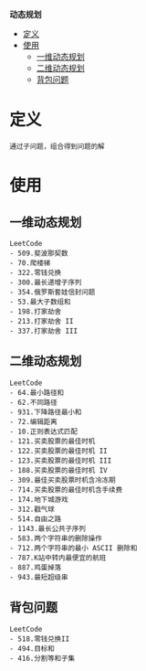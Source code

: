 **动态规划**
- [定义](#定义)
- [使用](#使用)
  - [一维动态规划](#一维动态规划)
  - [二维动态规划](#二维动态规划)
  - [背包问题](#背包问题)

# 定义 #
```
通过子问题，组合得到问题的解
```

# 使用 #
## 一维动态规划 ##
```
LeetCode
- 509.斐波那契数
- 70.爬楼梯
- 322.零钱兑换
- 300.最长递增子序列
- 354.俄罗斯套娃信封问题
- 53.最大子数组和
- 198.打家劫舍
- 213.打家劫舍 II
- 337.打家劫舍 III
```

## 二维动态规划 ##
```
LeetCode
- 64.最小路径和
- 62.不同路径
- 931.下降路径最小和
- 72.编辑距离
- 10.正则表达式匹配
- 121.买卖股票的最佳时机
- 122.买卖股票的最佳时机 II
- 123.买卖股票的最佳时机 III
- 188.买卖股票的最佳时机 IV
- 309.最佳买卖股票时机含冷冻期
- 714.买卖股票的最佳时机含手续费
- 174.地下城游戏
- 312.戳气球
- 514.自由之路
- 1143.最长公共子序列
- 583.两个字符串的删除操作
- 712.两个字符串的最小 ASCII 删除和
- 787.K站中转内最便宜的航班
- 887.鸡蛋掉落
- 943.最短超级串
```

## 背包问题 ##
```
LeetCode  
- 518.零钱兑换II
- 494.目标和
- 416.分割等和子集
```